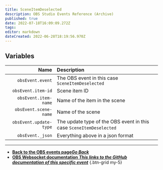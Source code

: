 ```yaml
---
title: SceneItemDeselected
description: OBS Studio Events Reference (Archive)
published: true
date: 2022-07-18T16:09:09.272Z
tags: 
editor: markdown
dateCreated: 2022-06-28T18:19:56.970Z
---
```


## Variables

Name | Description
----:|:------------
`obsEvent.event` | The OBS event in this case `SceneItemDeselected`
`obsEvent.item-id` | Scene item ID
`obsEvent.item-name` | Name of the item in the scene
`obsEvent.scene-name` | Name of the scene
`obsEvent.update-type` | The update type of the OBS event in this case `SceneItemDeselected`
`obsEvent._json` | Everything above in a json format

---

- [<i class="mdi mdi-chevron-left"></i>**Back to the OBS events page*Go Back***](/en/Broadcasters/OBS/Archive/Events)
- [<i class="mdi mdi-github"></i> **OBS Websocket documentation *This links to the GitHub documentation of this specific event***](https://github.com/obsproject/obs-websocket/blob/4.x-current/docs/generated/protocol.md#sceneitemdeselected)
{.btn-grid my-5}
